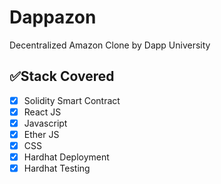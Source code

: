 # Dappazon

Decentralized Amazon Clone by Dapp University

## ✅Stack Covered

- [x] Solidity Smart Contract
- [x] React JS
- [x] Javascript
- [x] Ether JS
- [x] CSS
- [x] Hardhat Deployment
- [x] Hardhat Testing
